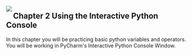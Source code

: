 <img align="left" src="http://hermonswebsites.com/Classes/CS/python.png"><H2>Chapter 2 Using the Interactive Python Console</H2>

In this chapter you will be practicing basic python variables and operators. You will be working in PyCharm's Interactive Python Console Window. 

